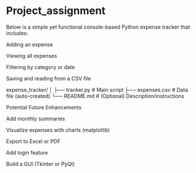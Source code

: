 # Project_assignment


Below is a simple yet functional console-based Python expense tracker that includes:

Adding an expense

Viewing all expenses

Filtering by category or date

Saving and reading from a CSV file



expense_tracker/
│
├── tracker.py        # Main script
├── expenses.csv      # Data file (auto-created)
└── README.md         # (Optional) Description/instructions



Potential Future Enhancements

Add monthly summaries

Visualize expenses with charts (matplotlib)

Export to Excel or PDF

Add login feature

Build a GUI (Tkinter or PyQt)
